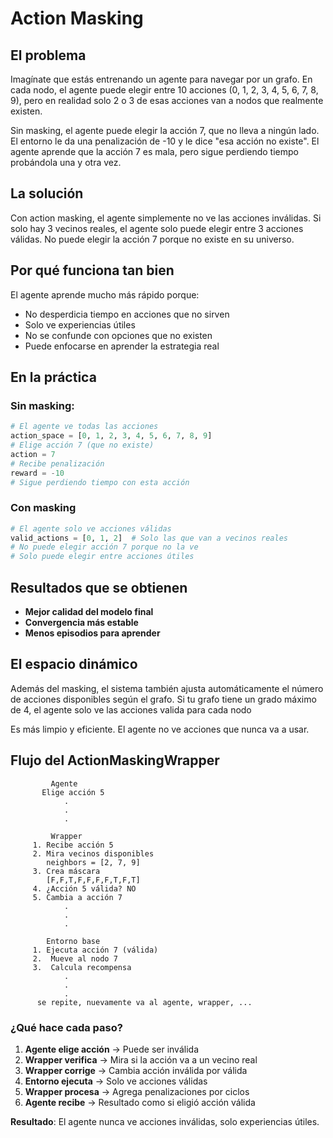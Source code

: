 # Action Masking

## El problema

Imagínate que estás entrenando un agente para navegar por un grafo. En cada nodo, el agente puede elegir entre 10 acciones (0, 1, 2, 3, 4, 5, 6, 7, 8, 9), pero en realidad solo 2 o 3 de esas acciones van a nodos que realmente existen.

Sin masking, el agente puede elegir la acción 7, que no lleva a ningún lado. El entorno le da una penalización de -10 y le dice "esa acción no existe". El agente aprende que la acción 7 es mala, pero sigue perdiendo tiempo probándola una y otra vez.

## La solución 
Con action masking, el agente simplemente no ve las acciones inválidas. Si solo hay 3 vecinos reales, el agente solo puede elegir entre 3 acciones válidas. No puede elegir la acción 7 porque no existe en su universo.

## Por qué funciona tan bien

El agente aprende mucho más rápido porque:
- No desperdicia tiempo en acciones que no sirven
- Solo ve experiencias útiles
- No se confunde con opciones que no existen
- Puede enfocarse en aprender la estrategia real

## En la práctica

### Sin masking:
```python
# El agente ve todas las acciones
action_space = [0, 1, 2, 3, 4, 5, 6, 7, 8, 9]
# Elige acción 7 (que no existe)
action = 7
# Recibe penalización
reward = -10
# Sigue perdiendo tiempo con esta acción
```

### Con masking
```python
# El agente solo ve acciones válidas
valid_actions = [0, 1, 2]  # Solo las que van a vecinos reales
# No puede elegir acción 7 porque no la ve
# Solo puede elegir entre acciones útiles
```


## Resultados que se obtienen

- **Mejor calidad del modelo final**
- **Convergencia más estable**
- **Menos episodios para aprender**


## El espacio dinámico

Además del masking, el sistema también ajusta automáticamente el número de acciones disponibles según el grafo. Si tu grafo tiene un grado máximo de 4, el agente solo ve las acciones valida para cada nodo

Es más limpio y eficiente. El agente no ve acciones que nunca va a usar.

## Flujo del ActionMaskingWrapper

```
         Agente 
       Elige acción 5
            .
            .  
            .

         Wrapper                      
     1. Recibe acción 5              
     2. Mira vecinos disponibles     
        neighbors = [2, 7, 9]        
     3. Crea máscara                 
        [F,F,T,F,F,F,F,T,F,T]        
     4. ¿Acción 5 válida? NO         
     5. Cambia a acción 7            
            .
            .
            .

        Entorno base 
     1. Ejecuta acción 7 (válida)  
     2.  Mueve al nodo 7        
     3.  Calcula recompensa    
            .
            .
            .
      se repite, nuevamente va al agente, wrapper, ...
```

### ¿Qué hace cada paso?

1. **Agente elige acción** → Puede ser inválida
2. **Wrapper verifica** → Mira si la acción va a un vecino real
3. **Wrapper corrige** → Cambia acción inválida por válida
4. **Entorno ejecuta** → Solo ve acciones válidas
5. **Wrapper procesa** → Agrega penalizaciones por ciclos
6. **Agente recibe** → Resultado como si eligió acción válida

**Resultado**: El agente nunca ve acciones inválidas, solo experiencias útiles.